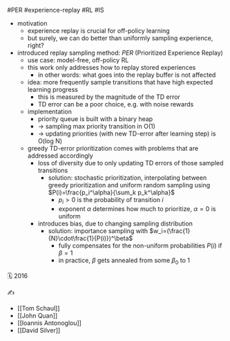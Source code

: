 #PER #experience-replay #RL #IS

- motivation
	- experience replay is crucial for off-policy learning
	- but surely, we can do better than uniformly sampling experience, right?
- introduced replay sampling method: *PER* (Prioritized Experience Replay)
	- use case: model-free, off-policy RL
	- this work only addresses how to replay stored experiences
		- in other words: what goes into the replay buffer is not affected
	- idea: more frequently sample transitions that have high expected learning progress
		- this is measured by the magnitude of the TD error
		- TD error can be a poor choice, e.g. with noise rewards
	- implementation
		- priority queue is built with a binary heap
		- -> sampling max priority transition in O(1)
		- -> updating priorities (with new TD-error after learning step) is O(log N)
	- greedy TD-error prioritization comes with problems that are addressed accordingly
		- loss of diversity due to only updating TD errors of those sampled transitions
			- solution: stochastic prioritization, interpolating between greedy prioritization and uniform random sampling using $P(i)=\frac{p_i^\alpha}{\sum_k p_k^\alpha}$
				- $p_i>0$ is the probability of transition $i$
				- exponent $\alpha$ determines how much to prioritize, $\alpha=0$ is uniform
		- introduces bias, due to changing sampling distribution
			- solution: importance sampling with $w_i=(\frac{1}{N}\cdot\frac{1}{P(i)})^\beta$
				- fully compensates for the non-uniform probabilities $P(i)$ if $\beta=1$
				- in practice, $\beta$ gets annealed from some $\beta_0$ to $1$

🗓️ 2016

✍️
- [[Tom Schaul]]
- [[John Quan]]
- [[Ioannis Antonoglou]]
- [[David Silver]]
